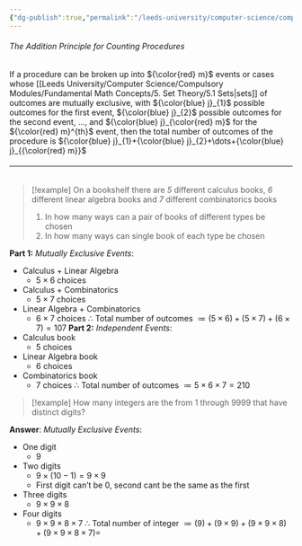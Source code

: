 ```yaml
---
{"dg-publish":true,"permalink":"/leeds-university/computer-science/compulsory-modules/discrete-mathematics/1-combinatorics/1-1-basic-counting-principles/the-addition-principle/"}
---
```


###### The Addition Principle for Counting Procedures
If a procedure can be broken up into ${\color{red} m}$ events or cases whose [[Leeds University/Computer Science/Compulsory Modules/Fundamental Math Concepts/5. Set Theory/5.1 Sets\|sets]] of outcomes are mutually exclusive, with ${\color{blue} j}_{1}$ possible outcomes for the first event, ${\color{blue} j}_{2}$ possible outcomes for the second event, $\dots$, and ${\color{blue} j}_{\color{red} m}$ for the ${\color{red} m}^{th}$ event, then the total number of outcomes of the procedure is ${\color{blue} j}_{1}+{\color{blue} j}_{2}+\dots+{\color{blue} j}_{{\color{red} m}}$
###### <hr>

>[!example] 
>On a bookshelf there are *5* different calculus books, *6* different linear algebra books and *7* different combinatorics books
>1. In how many ways can a pair of books of different types be chosen
>2. In how many ways can single book of each type be chosen

**Part 1:**
*Mutually Exclusive Events*:
- Calculus + Linear Algebra
	- $5\times6$ choices
- Calculus + Combinatorics
	- $5\times7$ choices
- Linear Algebra + Combinatorics
	- $6\times7$ choices
$\therefore$ Total number of outcomes $\coloneqq (5\times6)+(5\times7)+(6\times7)=107$
**Part 2:**
*Independent Events*:
- Calculus book
	- 5 choices
- Linear Algebra book
	- 6 choices
- Combinatorics book
	- 7 choices
$\therefore$ Total number of outcomes $\coloneqq 5\times6\times7=210$

>[!example] 
>How many integers are the from 1 through 9999 that have distinct digits?

**Answer**:
*Mutually Exclusive Events*:
- One digit
	- 9
- Two digits
	- $9\times(10-1)=9\times9$
	- First digit can’t be 0, second cant be the same as the first
- Three digits
	- $9\times9\times8$
- Four digits
	- $9\times9\times8\times7$
$\therefore$ Total number of integer $\coloneqq(9)+(9\times9)+(9\times9\times8)+(9\times9\times8\times7)=$
